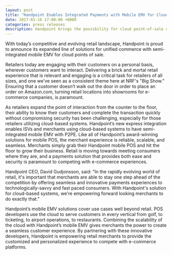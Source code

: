 ```yaml
---
layout: post
title: "Handpoint Enables Integrated Payments with Mobile EMV for Cloud POS"
date: 2017-01-16 17:00:00 +0000
categories: press releases
description: Handpoint brings the possibility for cloud point-of-sale companies to accept card present payments
---
```


With today’s competitive and evolving retail landscape, Handpoint is proud to announce
its expanded line of solutions for unified commerce with semi-integrated mobile EMV for
cloud points of sale.

Retailers today are engaging with their customers on a personal basis, wherever customers
want to interact. Delivering a brick and mortal retail experience that is relevant and
engaging is a critical task for retailers of all sizes, and one we've seen as a consistent
theme here at NRF's "Big Show." Ensuring that a customer doesn’t walk out the door in
order to place an order on Amazon.com, turning retail locations into showrooms for
e-commerce companies, is paramount.

As retailers expand the point of interaction from the counter to the floor, their ability
to know their customers and complete the transaction quickly without compromising security
has been challenging, especially for those retailers utilizing cloud-based systems.
Handpoint’s new express integration enables ISVs and merchants using cloud-based systems
to have semi-integrated mobile EMV with P2PE. Like all of Handpoint’s award-winning
solutions for mobile POS, the merchant experience is reliable, scalable, and seamless.
Merchants simply grab their Handpoint mobile POS and hit the floor to grow their business.
Retail is moving towards meeting consumers where they are, and a payments solution that
 provides both ease and security is paramount to competing with e-commerce experiences.

Handpoint CEO, David Gudjonsson, said:
"In the rapidly evolving world of retail, it's important that merchants are able to stay
one step ahead of the competition by offering seamless and innovative payments
experiences to technologically-savvy and fast paced consumers. With Handpoint's solution
for cloud-based systems, we're empowering forward looking merchants to do exactly that."

Handpoint’s mobile EMV solutions cover use cases well beyond retail. POS developers use the
cloud to serve customers in every vertical from golf, to ticketing, to airport operations,
to restaurants. Combining the scalability of the cloud with Handpoint’s mobile EMV gives
merchants the power to create a seamless customer experience. By partnering with these
innovative developers, Handpoint is empowering retail merchants to provide the
customized and personalized experience to compete with e-commerce platforms.
